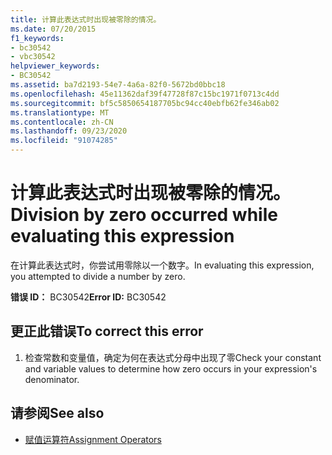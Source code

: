 ```yaml
---
title: 计算此表达式时出现被零除的情况。
ms.date: 07/20/2015
f1_keywords:
- bc30542
- vbc30542
helpviewer_keywords:
- BC30542
ms.assetid: ba7d2193-54e7-4a6a-82f0-5672bd0bbc18
ms.openlocfilehash: 45e11362daf39f47728f87c15bc1971f0713c4dd
ms.sourcegitcommit: bf5c5850654187705bc94cc40ebfb62fe346ab02
ms.translationtype: MT
ms.contentlocale: zh-CN
ms.lasthandoff: 09/23/2020
ms.locfileid: "91074285"
---
```

# <a name="division-by-zero-occurred-while-evaluating-this-expression"></a><span data-ttu-id="7c52d-102">计算此表达式时出现被零除的情况。</span><span class="sxs-lookup"><span data-stu-id="7c52d-102">Division by zero occurred while evaluating this expression</span></span>

<span data-ttu-id="7c52d-103">在计算此表达式时，你尝试用零除以一个数字。</span><span class="sxs-lookup"><span data-stu-id="7c52d-103">In evaluating this expression, you attempted to divide a number by zero.</span></span>  
  
 <span data-ttu-id="7c52d-104">**错误 ID：** BC30542</span><span class="sxs-lookup"><span data-stu-id="7c52d-104">**Error ID:** BC30542</span></span>  
  
## <a name="to-correct-this-error"></a><span data-ttu-id="7c52d-105">更正此错误</span><span class="sxs-lookup"><span data-stu-id="7c52d-105">To correct this error</span></span>  
  
1. <span data-ttu-id="7c52d-106">检查常数和变量值，确定为何在表达式分母中出现了零</span><span class="sxs-lookup"><span data-stu-id="7c52d-106">Check your constant and variable values to determine how zero occurs in your expression's denominator.</span></span>  
  
## <a name="see-also"></a><span data-ttu-id="7c52d-107">请参阅</span><span class="sxs-lookup"><span data-stu-id="7c52d-107">See also</span></span>

- [<span data-ttu-id="7c52d-108">赋值运算符</span><span class="sxs-lookup"><span data-stu-id="7c52d-108">Assignment Operators</span></span>](../language-reference/operators/assignment-operators.md)
